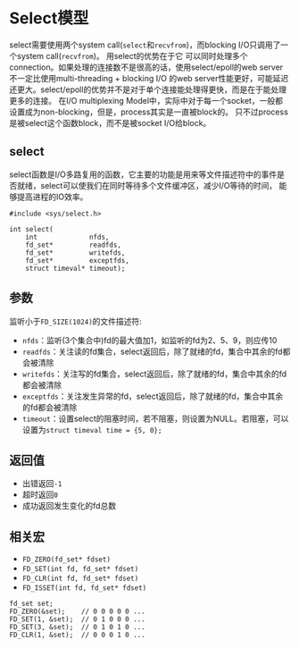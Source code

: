 # Select模型
select需要使用两个system call(`select`和`recvfrom`)，而blocking I/O只调用了一个system call(`recvfrom`)。 用select的优势在于它
可以同时处理多个connection。如果处理的连接数不是很高的话，使用select/epoll的web server不一定比使用multi-threading + blocking I/O
的web server性能更好，可能延迟还更大。select/epoll的优势并不是对于单个连接能处理得更快，而是在于能处理更多的连接。
在I/O multiplexing Model中，实际中对于每一个socket，一般都设置成为non-blocking，但是，process其实是一直被block的。
只不过process是被select这个函数block，而不是被socket I/O给block。

## select
select函数是I/O多路复用的函数，它主要的功能是用来等文件描述符中的事件是否就绪，select可以使我们在同时等待多个文件缓冲区，减少I/O等待的时间，
能够提高进程的IO效率。
```
#include <sys/select.h>

int select(
    int             nfds, 
    fd_set*         readfds,             
    fd_set*         writefds,
    fd_set*         exceptfds,
    struct timeval* timeout);
```
## 参数
监听小于`FD_SIZE(1024)`的文件描述符:
* `nfds`：监听(3个集合中)fd的最大值加1，如监听的fd为2、5、9，则应传10
* `readfds`：关注读的fd集合，select返回后，除了就绪的fd，集合中其余的fd都会被清除
* `writefds`：关注写的fd集合，select返回后，除了就绪的fd，集合中其余的fd都会被清除
* `exceptfds`：关注发生异常的fd，select返回后，除了就绪的fd，集合中其余的fd都会被清除
* `timeout`：设置select的阻塞时间，若不阻塞，则设置为NULL。若阻塞，可以设置为`struct timeval time = {5, 0};`

## 返回值
* 出错返回`-1`
* 超时返回`0`
* 成功返回发生变化的fd总数

## 相关宏
* `FD_ZERO(fd_set* fdset)`
* `FD_SET(int fd, fd_set* fdset)`
* `FD_CLR(int fd, fd_set* fdset)`
* `FD_ISSET(int fd, fd_set* fdset)`
```
fd_set set;
FD_ZERO(&set);    // 0 0 0 0 0 ... 
FD_SET(1, &set);  // 0 1 0 0 0 ...
FD_SET(3, &set);  // 0 1 0 1 0 ...
FD_CLR(1, &set);  // 0 0 0 1 0 ...
```


